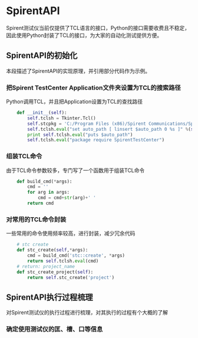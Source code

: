 # SpirentAPI
Spirent测试仪当前仅提供了TCL语言的接口，Python的接口需要收费且不稳定，因此使用Python封装了TCL的接口，为大家的自动化测试提供方便。

## SpirentAPI的初始化
本段描述了SpirentAPI的实现原理，并引用部分代码作为示例。

### 把Spirent TestCenter Application文件夹设置为TCL的搜索路径
Python调用TCL，并且把Application设置为TCL的查找路径
``` python
    def __init__(self):
        self.tclsh = Tkinter.Tcl()
        self.stcpkg = 'C:/Program Files (x86)/Spirent Communications/Spirent TestCenter 4.64/Spirent TestCenter Application'
        self.tclsh.eval("set auto_path [ linsert $auto_path 0 %s ]" %(self.stcpkg))
        print self.tclsh.eval("puts $auto_path")
        self.tclsh.eval("package require SpirentTestCenter")
```

### 组装TCL命令
由于TCL命令参数较多，专门写了一个函数用于组装TCL命令
``` python
    def build_cmd(*args):
        cmd = ''
        for arg in args:
            cmd = cmd+str(arg)+' '
        return cmd
```

### 对常用的TCL命令封装
一些常用的命令使用频率较高，进行封装，减少冗余代码
``` python
    # stc create
    def stc_create(self,*args):
        cmd = build_cmd('stc::create', *args)
        return self.tclsh.eval(cmd)
    # return: project_name
    def stc_create_project(self):
        return self.stc_create('project')
```
## SpirentAPI执行过程梳理
对Spirent测试仪的执行过程进行梳理，对其执行的过程有个大概的了解
### 确定使用测试仪的匡、槽、口等信息


